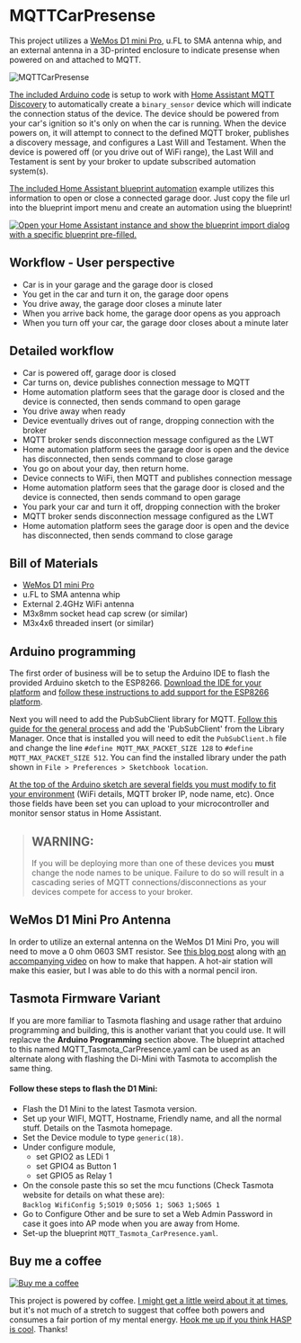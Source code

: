 # MQTTCarPresense

This project utilizes a [WeMos D1 mini Pro](https://wiki.wemos.cc/products:d1:d1_mini_pro), u.FL to SMA antenna whip, and an external antenna in a 3D-printed enclosure to indicate presense when powered on and attached to MQTT.

![MQTTCarPresense](https://github.com/aderusha/MQTTCarPresence/blob/master/Images/MQTTCarPresence.jpg?raw=true)

[The included Arduino code](/MQTTCarPresence) is setup to work with [Home Assistant MQTT Discovery](https://home-assistant.io/docs/mqtt/discovery/) to automatically create a `binary_sensor` device which will indicate the connection status of the device.  The device should be powered from your car's ignition so it's only on when the car is running.  When the device powers on, it will attempt to connect to the defined MQTT broker, publishes a discovery message, and configures a Last Will and Testament.  When the device is powered off (or you drive out of WiFi range), the Last Will and Testament is sent by your broker to update subscribed automation system(s).

[The included Home Assistant blueprint automation](MQTTCarPresence.yaml) example utilizes this information to open or close a connected garage door. Just copy the file url into the blueprint import menu and create an automation using the blueprint!

[![Open your Home Assistant instance and show the blueprint import dialog with a specific blueprint pre-filled.](https://my.home-assistant.io/badges/blueprint_import.svg)](https://my.home-assistant.io/redirect/blueprint_import/?blueprint_url=https%3A%2F%2Fraw.githubusercontent.com%2Faderusha%2FMQTTCarPresence%2Fmaster%2FMQTTCarPresence.yaml)

## Workflow - User perspective

* Car is in your garage and the garage door is closed
* You get in the car and turn it on, the garage door opens
* You drive away, the garage door closes a minute later
* When you arrive back home, the garage door opens as you approach
* When you turn off your car, the garage door closes about a minute later

## Detailed workflow

* Car is powered off, garage door is closed
* Car turns on, device publishes connection message to MQTT
* Home automation platform sees that the garage door is closed and the device is connected, then sends command to open garage
* You drive away when ready
* Device eventually drives out of range, dropping connection with the broker
* MQTT broker sends disconnection message configured as the LWT
* Home automation platform sees the garage door is open and the device has disconnected, then sends command to close garage
* You go on about your day, then return home.
* Device connects to WiFi, then MQTT and publishes connection message
* Home automation platform sees that the garage door is closed and the device is connected, then sends command to open garage
* You park your car and turn it off, dropping connection with the broker
* MQTT broker sends disconnection message configured as the LWT
* Home automation platform sees the garage door is open and the device has disconnected, then sends command to close garage

## Bill of Materials

* [WeMos D1 mini Pro](https://wiki.wemos.cc/products:d1:d1_mini_pro)
* u.FL to SMA antenna whip
* External 2.4GHz WiFi antenna
* M3x8mm socket head cap screw (or similar)
* M3x4x6 threaded insert (or similar)

## Arduino programming

The first order of business will be to setup the Arduino IDE to flash the provided Arduino sketch to the ESP8266.  [Download the IDE for your platform](https://www.arduino.cc/en/Main/Software) and [follow these instructions to add support for the ESP8266 platform](https://github.com/esp8266/Arduino#installing-with-boards-manager).

Next you will need to add the PubSubClient library for MQTT.  [Follow this guide for the general process](https://www.arduino.cc/en/Guide/Libraries) and add the 'PubSubClient' from the Library Manager.  Once that is installed you will need to edit the `PubSubClient.h` file and change the line `#define MQTT_MAX_PACKET_SIZE 128` to `#define MQTT_MAX_PACKET_SIZE 512`.  You can find the installed library under the path shown in `File > Preferences > Sketchbook location`.

[At the top of the Arduino sketch are several fields you must modify to fit your environment](https://github.com/aderusha/MQTTCarPresence/blob/master/MQTTCarPresence/MQTTCarPresence.ino#L3-L10) (WiFi details, MQTT broker IP, node name, etc).  Once those fields have been set you can upload to your microcontroller and monitor sensor status in Home Assistant.

> ## WARNING:
> 
> If you will be deploying more than one of these devices you **must** change the node names to be unique.  Failure to do so will result in a cascading series of MQTT connections/disconnections as your devices compete for access to your broker.

## WeMos D1 Mini Pro Antenna

In order to utilize an external antenna on the WeMos D1 Mini Pro, you will need to move a 0 ohm 0603 SMT resistor.  See [this blog post](http://raspi.tv/2017/how-to-use-external-antenna-on-wemos-d1-mini-pro-surface-mount-rework-video) along with [an accompanying video](https://www.youtube.com/watch?v=3lHoG1mu7hY&t=72) on how to make that happen.  A hot-air station will make this easier, but I was able to do this with a normal pencil iron.

## Tasmota Firmware Variant

If you are more familiar to Tasmota flashing and usage rather that arduino programming and building, this is another variant that you could use.  It will replacve the **Arduino Programming** section above.  The blueprint attached to this named MQTT_Tasmota_CarPresence.yaml can be used as an alternate along with flashing the Di-Mini with Tasmota to accomplish the same thing.  

####    Follow these steps to flash the D1 Mini: ####

* Flash the D1 Mini to the latest Tasmota version.
* Set up your WIFI, MQTT, Hostname, Friendly name, and all the normal stuff.  Details on the Tasmota homepage.
* Set the Device module to type `generic(18)`.
* Under configure module, 
    * set GPIO2 as LEDi 1
    * set GPIO4 as Button 1
    * set GPIO5 as Relay 1
* On the console paste this so set the mcu functions (Check Tasmota website for details on what these are):  
    ```Backlog WifiConfig 5;SO19 0;SO56 1; SO63 1;SO65 1```
* Go to Configure Other and be sure to set a Web Admin Password in case it goes into AP mode when you are away from Home.
* Set-up the blueprint `MQTT_Tasmota_CarPresence.yaml`.

## Buy me a coffee

[![Buy me a coffee](https://www.buymeacoffee.com/assets/img/custom_images/black_img.png)](https://www.buymeacoffee.com/gW5rPpsKR)

This project is powered by coffee.  [I might get a little weird about it at times](https://github.com/aderusha/RoastLearner), but it's not much of a stretch to suggest that coffee both powers and consumes a fair portion of my mental energy.  [Hook me up if you think HASP is cool](https://www.buymeacoffee.com/gW5rPpsKR).  Thanks!
